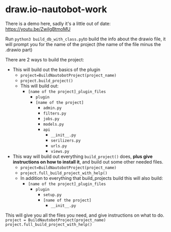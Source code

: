 # draw.io-nautobot-work

There is a demo here, sadly it's a little out of date:
https://youtu.be/ZwiIgBtmoMU


Run `python3 build_db_with_class.py`to build the info about the drawio file, it will prompt you for the name of the project (the name of the file minus the .drawio part)

There are 2 ways to build the project:

- This will build out the basics of the plugin
  - `project=BuildNautobotProject(project_name)`
  - `project.build_project()`
  - This will build out:
    - `[name of the project]_plugin_files`
      - `plugin`
       - `[name of the project]`
            - `admin.py`
            - `filters.py`
            - `jobs.py`
            - `models.py`
            - `api`
                - `__init__.py`
                - `serilizers.py`
                - `urls.py`
                - `views.py`
- This way will build out everything `build_project()` does, **plus give instructions on how to install it**, and build out some other needed files.  
  - `project=BuildNautobotProject(project_name)`
  - `project.full_build_project_with_help()`
  - In addition to everything that build_projects build this will also build:
    - `[name of the project]_plugin_files` 
      - `plugin`    
        - `setup.py`
        - `[name of the project]`
            - `__init__.py`



This will give you all the files you need, and give instructions on what to do.
`project = BuildNautobotProject(project_name)`
`project.full_build_project_with_help()`



